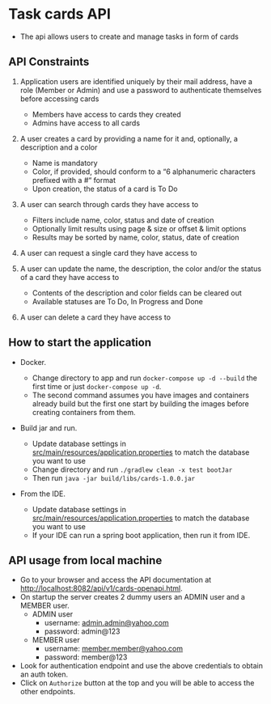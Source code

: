 # Task cards API
- The api allows users to create and manage tasks in form of cards

## API Constraints
1) Application users are identified uniquely by their mail address, have a role (Member or Admin) and use a password to authenticate
themselves before accessing cards
    - Members have access to cards they created
    - Admins have access to all cards

2) A user creates a card by providing a name for it and, optionally, a description and a color
    - Name is mandatory
    - Color, if provided, should conform to a “6 alphanumeric characters prefixed with a #“ format
    - Upon creation, the status of a card is To Do

3) A user can search through cards they have access to
   - Filters include name, color, status and date of creation
   - Optionally limit results using page & size or offset & limit options
   - Results may be sorted by name, color, status, date of creation

4) A user can request a single card they have access to
5) A user can update the name, the description, the color and/or the status of a card they have access to
    - Contents of the description and color fields can be cleared out
    - Available statuses are To Do, In Progress and Done

6) A user can delete a card they have access to

## How to start the application
- Docker.
    - Change directory to app and run `docker-compose up -d --build` the first time or just
     `docker-compose up -d`.
    - The second command assumes you have images and containers already build but the first one start by building the images before creating containers from them.

- Build jar and run.
    - Update database settings in [src/main/resources/application.properties](./src/main/resources/application.properties) to match the database you want to use
    - Change directory and run `./gradlew clean -x test bootJar`
    - Then run `java -jar build/libs/cards-1.0.0.jar`

- From the IDE.
    - Update database settings in [src/main/resources/application.properties](./src/main/resources/application.properties) to match the database you want to use
    - If your IDE can run a spring boot application, then run it from IDE.

## API usage from local machine
- Go to your browser and access the API documentation at 
 [http://localhost:8082/api/v1/cards-openapi.html](http://localhost:8082/api/v1/cards-openapi.html).
- On startup the server creates 2 dummy users an ADMIN user and a MEMBER user.
    - ADMIN user
        - username: admin.admin@yahoo.com
        - password: admin@123
    - MEMBER user
        - username: member.member@yahoo.com
        - password: member@123
- Look for authentication endpoint and use the above credentials to obtain an auth token.
- Click on `Authorize` button at the top and you will be able to access the other endpoints.